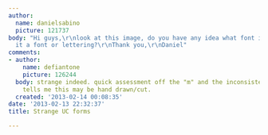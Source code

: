 ```yaml
---
author:
  name: danielsabino
  picture: 121737
body: "Hi guys,\r\nlook at this image, do you have any idea what font is this? Is
  it a font or lettering?\r\nThank you,\r\nDaniel"
comments:
- author:
    name: defiantone
    picture: 126244
  body: strange indeed. quick assessment off the "m" and the inconsistent stroke weight
    tells me this may be hand drawn/cut.
  created: '2013-02-14 00:08:35'
date: '2013-02-13 22:32:37'
title: Strange UC forms

---
```

